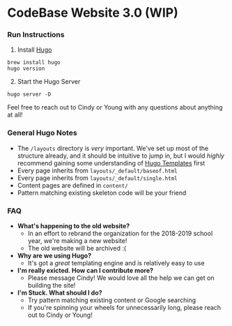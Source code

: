 # CodeBase Website 3.0 (WIP)
### Run Instructions
1. Install [Hugo](https://gohugo.io/getting-started/quick-start/)
```
brew install hugo
hugo version
```
2. Start the Hugo Server
```
hugo server -D
```
Feel free to reach out to Cindy or Young with any questions about anything at all!

### General Hugo Notes
- The `/layouts` directory is _very_ important. We've set up most of the structure already, and it should be intuitive to jump in, but I would _highly_ recommend gaining some understanding of [Hugo Templates](https://gohugo.io/getting-started/quick-start/) first
- Every page inherits from `layouts/_default/baseof.html`
- Every page inherits from `layouts/_default/single.html`
- Content pages are defined in `content/`
- Pattern matching existing skeleton code will be your friend


### FAQ
- **What's happening to the old website?**
  - In an effort to rebrand the organization for the 2018-2019 school year, we're making a new website!
  - The old website will be archived :(
- **Why are we using Hugo?**
  - It's got a _great_ templating engine and is relatively easy to use
- **I'm really exicted. How can I contribute more?**
  - Please message Cindy! We would love all the help we can get on building the site!
- **I'm Stuck. What should I do?**
  - Try pattern matching existing content or Google searching
  - If you're spinning your wheels for unnecessarily long, please reach out to Cindy or Young!
